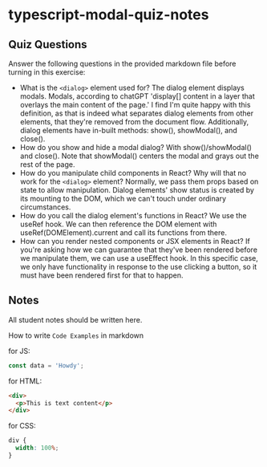 # typescript-modal-quiz-notes

## Quiz Questions

Answer the following questions in the provided markdown file before turning in this exercise:

- What is the `<dialog>` element used for?
  The dialog element displays modals. Modals, according to chatGPT 'display[] content in a layer that overlays the main content of the page.' I find I'm quite happy with this definition, as that is indeed what separates dialog elements from other elements, that they're removed from the document flow. Additionally, dialog elements have in-built methods: show(), showModal(), and close().
- How do you show and hide a modal dialog?
  With show()/showModal() and close(). Note that showModal() centers the modal and grays out the rest of the page.
- How do you manipulate child components in React? Why will that no work for the `<dialog>` element?
  Normally, we pass them props based on state to allow manipulation. Dialog elements' show status is created by its mounting to the DOM, which we can't touch under ordinary circumstances.
- How do you call the dialog element's functions in React?
  We use the useRef hook. We can then reference the DOM element with useRef(DOMElement).current and call its functions from there.
- How can you render nested components or JSX elements in React?
  If you're asking how we can guarantee that they've been rendered before we manipulate them, we can use a useEffect hook. In this specific case, we only have functionality in response to the use clicking a button, so it must have been rendered first for that to happen.

## Notes

All student notes should be written here.

How to write `Code Examples` in markdown

for JS:

```javascript
const data = 'Howdy';
```

for HTML:

```html
<div>
  <p>This is text content</p>
</div>
```

for CSS:

```css
div {
  width: 100%;
}
```
